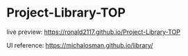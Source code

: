 # Project-Library-TOP
live preview: https://ronald2117.github.io/Project-Library-TOP


UI reference: https://michalosman.github.io/library/

